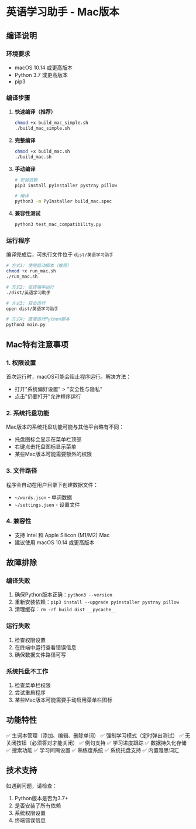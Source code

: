 # 英语学习助手 - Mac版本

## 编译说明

### 环境要求
- macOS 10.14 或更高版本
- Python 3.7 或更高版本
- pip3

### 编译步骤

1. **快速编译（推荐）**
   ```bash
   chmod +x build_mac_simple.sh
   ./build_mac_simple.sh
   ```

2. **完整编译**
   ```bash
   chmod +x build_mac.sh
   ./build_mac.sh
   ```

3. **手动编译**
   ```bash
   # 安装依赖
   pip3 install pyinstaller pystray pillow
   
   # 编译
   python3 -m PyInstaller build_mac.spec
   ```

4. **兼容性测试**
   ```bash
   python3 test_mac_compatibility.py
   ```

### 运行程序

编译完成后，可执行文件位于 `dist/英语学习助手`

```bash
# 方式1: 使用启动脚本（推荐）
chmod +x run_mac.sh
./run_mac.sh

# 方式2: 在终端中运行
./dist/英语学习助手

# 方式3: 双击运行
open dist/英语学习助手

# 方式4: 直接运行Python脚本
python3 main.py
```

## Mac特有注意事项

### 1. 权限设置
首次运行时，macOS可能会阻止程序运行。解决方法：
- 打开"系统偏好设置" > "安全性与隐私"
- 点击"仍要打开"允许程序运行

### 2. 系统托盘功能
Mac版本的系统托盘功能可能与其他平台略有不同：
- 托盘图标会显示在菜单栏顶部
- 右键点击托盘图标显示菜单
- 某些Mac版本可能需要额外的权限

### 3. 文件路径
程序会自动在用户目录下创建数据文件：
- `~/words.json` - 单词数据
- `~/settings.json` - 设置文件

### 4. 兼容性
- 支持 Intel 和 Apple Silicon (M1/M2) Mac
- 建议使用 macOS 10.14 或更高版本

## 故障排除

### 编译失败
1. 确保Python版本正确：`python3 --version`
2. 重新安装依赖：`pip3 install --upgrade pyinstaller pystray pillow`
3. 清理缓存：`rm -rf build dist __pycache__`

### 运行失败
1. 检查权限设置
2. 在终端中运行查看错误信息
3. 确保数据文件路径可写

### 系统托盘不工作
1. 检查菜单栏权限
2. 尝试重启程序
3. 某些Mac版本可能需要手动启用菜单栏图标

## 功能特性

✅ 生词本管理（添加、编辑、删除单词）
✅ 强制学习模式（定时弹出测试）
✅ 无关闭按钮（必须答对才能关闭）
✅ 例句支持
✅ 学习进度跟踪
✅ 数据持久化存储
✅ 搜索功能
✅ 学习间隔设置
✅ 熟练度系统
✅ 系统托盘支持
✅ 内置雅思词汇

## 技术支持

如遇到问题，请检查：
1. Python版本是否为3.7+
2. 是否安装了所有依赖
3. 系统权限设置
4. 终端错误信息 